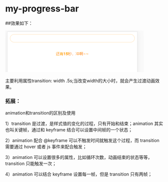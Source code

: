 # my-progress-bar

##效果如下：

![输入图片说明](https://github.com/dengziyan/my-progress-bar/blob/main/progress.gif?raw=true"在这里输入图片标题")

主要利用属性transition: width .5s;当改变width的大小时，就会产生过渡动画效果。

### 拓展：

animation和transition的区别及使用

1）transition 是过渡，是样式值的变化的过程，只有开始和结束；animation 其实也叫关键帧，通过和 keyframe 结合可以设置中间帧的一个状态；

2）animation 配合 @keyframe 可以不触发时间就触发这个过程，而 transition 需要通过 hover 或者 js 事件来配合触发；

3）animation 可以设置很多的属性，比如循环次数，动画结束的状态等等，transition 只能触发一次；

4）animation 可以结合 keyframe 设置每一帧，但是 transition 只有两帧；

